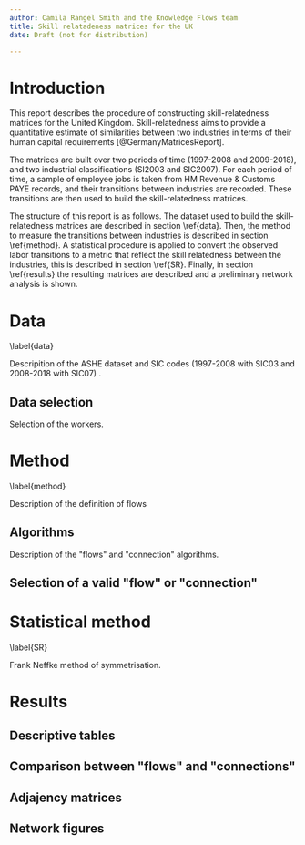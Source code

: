 ```yaml
---
author: Camila Rangel Smith and the Knowledge Flows team
title: Skill relatadeness matrices for the UK
date: Draft (not for distribution)

---
```


# Introduction 

This report describes the procedure of constructing skill-relatedness matrices for
the United Kingdom. Skill-relatedness aims to provide a quantitative estimate of similarities between two industries
 in terms of their human capital requirements [@GermanyMatricesReport].
 
The matrices are built over two periods of time (1997-2008 and 2009-2018), and two industrial classifications (SI2003 and 
 SIC2007).  For each period of time, a sample of employee jobs is taken from HM Revenue & Customs PAYE records, and
 their transitions between industries are recorded. These transitions are then used to build the skill-relatedness matrices.
 
The structure of this report is as follows. The dataset used to build the skill-relatedness matrices are described in 
section \ref{data}. Then, the method to measure the transitions between industries is described in section \ref{method}.
A statistical procedure is applied to convert the observed labor transitions to a metric that reflect the skill relatedness
between the industries, this is described in section \ref{SR}. Finally, in section \ref{results} the resulting matrices are
described and a preliminary network analysis is shown.


# Data
\label{data}

Descripition of the ASHE dataset and SIC codes (1997-2008 with SIC03 and 2008-2018 with SIC07) .

## Data selection

Selection of the workers.

# Method
 \label{method}
 
Description of the definition of flows

## Algorithms

Description of the "flows" and "connection" algorithms.

## Selection of a valid "flow" or "connection"

# Statistical method
\label{SR}

Frank Neffke method of symmetrisation.  

# Results

## Descriptive tables

## Comparison between "flows" and "connections"

## Adjajency matrices

## Network figures 


